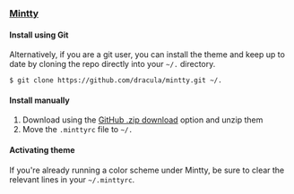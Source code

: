 ### [Mintty](https://mintty.github.io)

#### Install using Git

Alternatively, if you are a git user, you can install the theme and keep up to date by cloning the repo directly into your `~/.` directory.

    $ git clone https://github.com/dracula/mintty.git ~/.

#### Install manually

1.  Download using the [GitHub .zip download](https://github.com/dracula/mintty/archive/master.zip) option and unzip them
2.  Move the `.minttyrc` file to `~/.`

#### Activating theme

If you're already running a color scheme under Mintty, be sure to clear the relevant lines in your `~/.minttyrc`.
